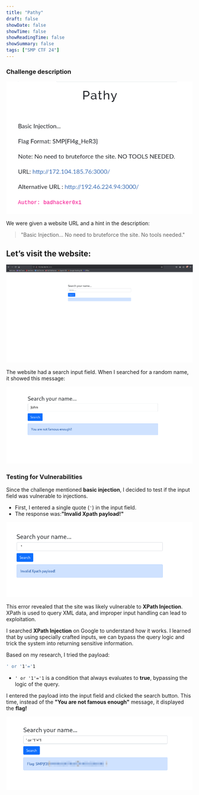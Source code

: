 ```yaml
---
title: "Pathy"
draft: false
showDate: false
showTime: false
showReadingTime: false
showSummary: false
tags: ["SMP CTF 24"]
---
```


### Challenge description

<img src="pathy.png">

We were given a website URL and a hint in the description:

> "Basic Injection... No need to bruteforce the site. No tools needed."

## Let’s visit the website:

<img src="sitepathy.png">

The website had a search input field. When I searched for a random name, it showed this message:

<img src="nameTest.png">

### Testing for Vulnerabilities

Since the challenge mentioned **basic injection**, I decided to test if the input field was vulnerable to injections.

- First, I entered a single quote (`'`) in the input field.
- The response was:**"Invalid Xpath payload!"**

<img src="quote.png">

This error revealed that the site was likely vulnerable to **XPath Injection**. XPath is used to query XML data, and improper input handling can lead to exploitation.

I searched **XPath Injection** on Google to understand how it works. I learned that by using specially crafted inputs, we can bypass the query logic and trick the system into returning sensitive information.

Based on my research, I tried the payload:

```bash
' or '1'='1
```

- `' or '1'='1` is a condition that always evaluates to **true**, bypassing the logic of the query.

I entered the payload into the input field and clicked the search button. This time, instead of the **"You are not famous enough"** message, it displayed the **flag!**

<img src="exploitx.png">

